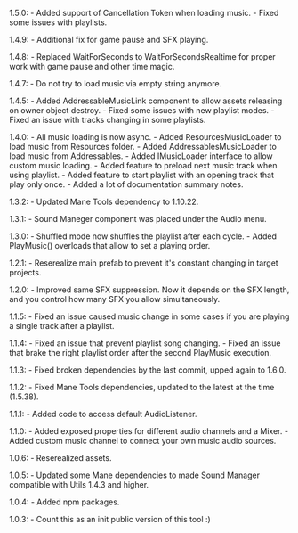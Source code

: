 1.5.0:
    - Added support of Cancellation Token when loading music.
    - Fixed some issues with playlists.

1.4.9:
    - Additional fix for game pause and SFX playing.

1.4.8:
    - Replaced WaitForSeconds to WaitForSecondsRealtime for proper work with game pause and other time magic.

1.4.7:
    - Do not try to load music via empty string anymore. 

1.4.5:
    - Added AddressableMusicLink component to allow assets releasing on owner object destroy.
    - Fixed some issues with new playlist modes.
    - Fixed an issue with tracks changing in some playlists.

1.4.0:
    - All music loading is now async.
    - Added ResourcesMusicLoader to load music from Resources folder.
    - Added AddressablesMusicLoader to load music from Addressables.
    - Added IMusicLoader interface to allow custom music loading.
    - Added feature to preload next music track when using playlist.
    - Added feature to start playlist with an opening track that play only once.
    - Added a lot of documentation summary notes.

1.3.2:
    - Updated Mane Tools dependency to 1.10.22.

1.3.1:
    - Sound Maneger component was placed under the Audio menu.

1.3.0:
    - Shuffled mode now shuffles the playlist after each cycle.
    - Added PlayMusic() overloads that allow to set a playing order.

1.2.1:
    - Reserealize main prefab to prevent it's constant changing in target projects.

1.2.0:
    - Improved same SFX suppression. Now it depends on the SFX length, and you control how many SFX you allow simultaneously.

1.1.5:
    - Fixed an issue caused music change in some cases if you are playing a single track after a playlist.

1.1.4:
    - Fixed an issue that prevent playlist song changing.
    - Fixed an issue that brake the right playlist order after the second PlayMusic execution.

1.1.3:
    - Fixed broken dependencies by the last commit, upped again to 1.6.0.

1.1.2:
    - Fixed Mane Tools dependencies, updated to the latest at the time (1.5.38).

1.1.1:
    - Added code to access default AudioListener.

1.1.0:
    - Added exposed properties for different audio channels and a Mixer.
    - Added custom music channel to connect your own music audio sources.

1.0.6:
    - Reserealized assets.

1.0.5:
    - Updated some Mane dependencies to made Sound Manager compatible with Utils 1.4.3 and higher.

1.0.4:
    - Added npm packages.

1.0.3:
    - Count this as an init public version of this tool :)